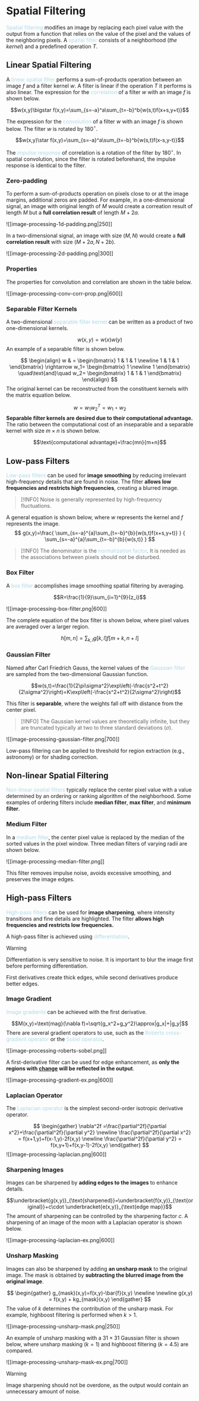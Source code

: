 # Spatial Filtering

<span style = "color:lightblue">Spatial filtering</span> modifies an image by replacing each pixel value with the output from a function that relies on the value of the pixel and the values of the neighboring pixels. A <span style = "color:lightblue">spatial filter</span> consists of a neighborhood (*the kernel*) and a predefined operation $T$.

## Linear Spatial Filtering

A <span style = "color:lightblue">linear spatial filter</span> performs a sum-of-products operation between an image $f$ and a filter kernel $w$. A filter is linear if the operation $T$ it performs is also linear. The expression for the <span style = "color:lightblue">correlation</span> of a filter $w$ with an image $f$ is shown below.

$$w(x,y)\bigstar f(x,y)=\sum_{s=-a}^a\sum_{t=-b}^b{w(s,t)f(x+s,y+t)}$$

The expression for the <span style = "color:lightblue">convolution</span> of a filter $w$ with an image $f$ is shown below. The filter $w$ is rotated by 180$^\circ$.

$$w(x,y)\star f(x,y)=\sum_{s=-a}^a\sum_{t=-b}^b{w(s,t)f(x-s,y-t)}$$

The <span style = "color:lightblue">impulse response</span> of correlation is a rotation of the filter by 180$^{\circ}$. In spatial convolution, since the filter is rotated beforehand, the impulse response is identical to the filter.

### Zero-padding

To perform a sum-of-products operation on pixels close to or at the image margins, additional zeros are padded. For example, in a one-dimensional signal, an image with original length of $M$ would create a correation result of length $M$ but a **full correlation result** of length $M + 2a$.

![[image-processing-1d-padding.png|250]]

In a two-dimensional signal, an image with size $(M,N)$ would create a **full correlation result** with size $(M+2a,N+2b)$.

![[image-processing-2d-padding.png|300]]

### Properties

The properties for convolution and correlation are shown in the table below.

![[image-processing-conv-corr-prop.png|600]]

### Separable Filter Kernels

A two-dimensional <span style = "color:lightblue">separable filter kernel</span> can be written as a product of two one-dimensional kernels.

$$w(x,y) = w(x)w(y)$$
An example of a separable filter is shown below.

$$
\begin{align}
	w & =
	\begin{bmatrix}
		1 & 1 & 1 \newline
		1 & 1 & 1
	\end{bmatrix}
	\rightarrow
	w_1=
	\begin{bmatrix}
		1 \newline 1
	\end{bmatrix}
	\quad\text{and}\quad
	w_2=
	\begin{bmatrix}
		1 & 1 & 1
	\end{bmatrix}
\end{align}
$$
The original kernel can be reconstructed from the constituent kernels with the matrix equation below.

$$w=w_1w_2^T=w_1\star w_2$$
**Separable filter kernels are desired due to their computational advantage.** The ratio between the computational cost of an inseparable and a separable kernel with size $m\times n$ is shown below.

$$\text{computational advantage}=\frac{mn}{m+n}$$

## Low-pass Filters

<span style = "color:lightblue">Low-pass filters</span> can be used for **image smoothing** by reducing irrelevant high-frequency details that are found in noise. The filter **allows low frequencies and restricts high frequencies**, creating a blurred image.

> [!INFO]
> Noise is generally represented by high-frequency fluctuations.

A general equation is shown below, where $w$ represents the kernel and $f$ represents the image.
$$
g(x,y)=\frac{
	\sum_{s=-a}^{a}\sum_{t=-b}^{b}{w(s,t)f(x+s,y+t)}
}
{
	\sum_{s=-a}^{a}\sum_{t=-b}^{b}{w(s,t)}
}
$$

> [!INFO]
> The denominator is the <span style = "color:lightblue">normalization factor</span>. It is needed as the associations between pixels should not be disturbed.

### Box Filter

A <span style = "color:lightblue">box filter</span> accomplishes image smoothing spatial filtering by averaging.

$$R=\frac{1}{9}\sum_{i=1}^{9}{z_i}$$

![[image-processing-box-filter.png|600]]

The complete equation of the box filter is shown below, where pixel values are averaged over a larger region.

$$h[m,n]=\sum_{k,l}{g[k,l]f[m+k,n+l]}$$

### Gaussian Filter

Named after Carl Friedrich Gauss, the kernel values of the <span style = "color:lightblue">Gaussian filter</span> are sampled from the two-dimensional Gaussian function.

$$w(s,t)=\frac{1}{2\pi\sigma^2}\exp\left(-\frac{s^2+t^2}{2\sigma^2}\right)=K\exp\left(-\frac{s^2+t^2}{2\sigma^2}\right)$$

This filter is **separable**, where the weights fall off with distance from the center pixel.

> [!INFO]
> The Gaussian kernel values are theoretically infinite, but they are truncated typically at two to three standard deviations ($\sigma$).

![[image-processing-gaussian-filter.png|700]]

Low-pass filtering can be applied to threshold for region extraction (e.g., astronomy) or for shading correction.

## Non-linear Spatial Filtering

<span style = "color:lightblue">Non-linear spatial filters</span> typically replace the center pixel value with a value determined by an ordering or ranking algorithm of the neighborhood. Some examples of ordering filters include **median filter**, **max filter**, and **minimum filter**.

### Medium Filter

In a <span style = "color:lightblue">medium filter</span>, the center pixel value is replaced by the median of the sorted values in the pixel window. Three median filters of varying radii are shown below.

![[image-processing-median-filter.png]]

This filter removes impulse noise, avoids excessive smoothing, and preserves the image edges.

## High-pass Filters

<span style = "color:lightblue">High-pass filters</span> can be used for **image sharpening**, where intensity transitions and fine details are highlighted. The filter **allows high frequencies and restricts low frequencies.**

A high-pass filter is achieved using <span style = "color:lightblue">differentiation</span>.

> [!WARNING]
> Differentiation is very sensitive to noise. It is important to blur the image first before performing differentiation.

First derivatives create thick edges, while second derivatives produce better edges.

### Image Gradient

<span style = "color:lightblue">Image gradients</span> can be achieved with the first derivative.

$$M(x,y)=\text{mag}(\nabla f)=\sqrt{g_x^2+g_y^2}\approx|g_x|+|g_y|$$
There are several gradient operators to use, such as the <span style = "color:lightblue">Roberts cross-gradient operator</span> or the <span style = "color:lightblue">Sobel operator</span>.

![[image-processing-roberts-sobel.png]]

A first-derivative filter can be used for edge enhancement, as **only the regions with <u><b>change</b></u> will be reflected in the output**. 

![[image-processing-gradient-ex.png|600]]

### Laplacian Operator

The <span style = "color:lightblue">Laplacian operator</span> is the simplest second-order isotropic derivative operator.

$$
\begin{gather}
	\nabla^2f =\frac{\partial^2f}{\partial x^2}+\frac{\partial^2f}{\partial y^2} \newline
	\frac{\partial^2f}{\partial x^2} = f(x+1,y)+f(x-1,y)-2f(x,y) \newline
	\frac{\partial^2f}{\partial y^2} = f(x,y+1)+f(x,y-1)-2f(x,y)
\end{gather}
$$
![[image-processing-laplacian.png|600]]


### Sharpening Images

Images can be sharpened by **adding edges to the images** to enhance details.

$$\underbracket{g(x,y)}_{\text{sharpened}}=\underbracket{f(x,y)}_{\text{original}}+c\cdot \underbracket{e(x,y)}_{\text{edge map}}$$
The amount of sharpening can be controlled by the sharpening factor $c$. A sharpening of an image of the moon with a Laplacian operator is shown below.

![[image-processing-laplacian-ex.png|600]]

### Unsharp Masking

Images can also be sharpened by adding **an unsharp mask** to the original image. The mask is obtained by **subtracting the blurred image from the original image**.

$$
\begin{gather}
	g_{mask}(x,y)=f(x,y)-\bar{f}(x,y) \newline \newline
	g(x,y) = f(x,y) + kg_{mask}(x,y)
\end{gather}
$$
The value of $k$ determines the contribution of the unsharp mask. For example, highboost filtering is performed when $k > 1$.

![[image-processing-unsharp-mask.png|250]]

An example of unsharp masking with a $31\times 31$ Gaussian filter is shown below, where unsharp masking ($k=1$) and highboost filtering ($k=4.5$) are compared.

![[image-processing-unsharp-mask-ex.png|700]]

> [!WARNING]
> Image sharpening should not be overdone, as the output would contain an unnecessary amount of noise.

